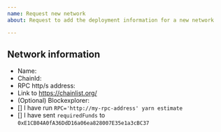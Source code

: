 ```yaml
---
name: Request new network
about: Request to add the deployment information for a new network

---
```

## Network information
- Name:
- ChainId:
- RPC http/s address:
- Link to https://chainlist.org/ 
- (Optional) Blockexplorer:
- [] I have run `RPC='http://my-rpc-address' yarn estimate`
- [] I have sent `requiredFunds` to `0xE1CB04A0fA36DdD16a06ea828007E35e1a3cBC37`
